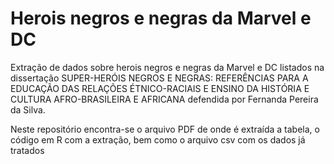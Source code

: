 # Herois negros e negras da Marvel e DC
Extração de dados sobre herois negros e negras da Marvel e DC listados na dissertação SUPER-HERÓIS NEGROS E NEGRAS: REFERÊNCIAS PARA A EDUCAÇÃO DAS RELAÇÕES ÉTNICO-RACIAIS E ENSINO DA HISTÓRIA E CULTURA AFRO-BRASILEIRA E AFRICANA defendida por Fernanda Pereira da Silva.

Neste repositório encontra-se o arquivo PDF de onde é extraída a tabela, o código em R com a extração, bem como o arquivo csv com os dados já tratados

